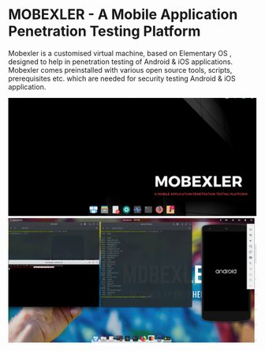 # MOBEXLER - A Mobile Application Penetration Testing Platform

Mobexler is a customised virtual machine, based on Elementary OS ,
designed to help in penetration testing of Android & iOS applications.
Mobexler comes preinstalled with various open source tools, scripts,
prerequisites etc. which are needed for security testing Android & iOS application.

![Mobexler](img/main.png)
![Mobexler](img/014.png)
